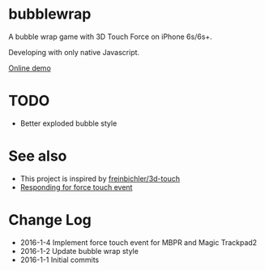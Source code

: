 # bubblewrap
A bubble wrap game with 3D Touch Force on iPhone 6s/6s+.

Developing with only native Javascript.

[Online demo](https://amouro.github.io/bubblewrap)

# TODO
- Better exploded bubble style

# See also
- This project is inspired by [freinbichler/3d-touch](https://github.com/freinbichler/3d-touch)
- [Responding for force touch event](https://developer.apple.com/library/mac/documentation/AppleApplications/Conceptual/SafariJSProgTopics/RespondingtoForceTouchEventsfromJavaScript.html)

# Change Log
- 2016-1-4 Implement force touch event for MBPR and Magic Trackpad2
- 2016-1-2 Update bubble wrap style
- 2016-1-1 Initial commits
